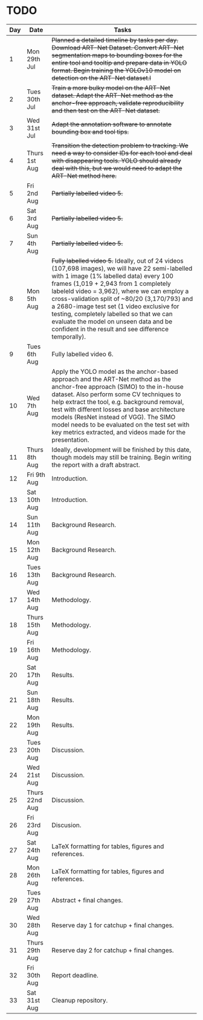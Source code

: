 # TODO

| Day | Date | Tasks |
|-------|------|-------|
| 1 | Mon 29th Jul | ~~Planned a detailed timeline by tasks per day. Download ART-Net Dataset. Convert ART-Net segmentation maps to bounding boxes for the entire tool and tooltip and prepare data in YOLO format. Begin training the YOLOv10 model on detection on the ART-Net dataset.l~~ |
| 2 | Tues 30th Jul | ~~Train a more bulky model on the ART-Net dataset. Adapt the ART-Net method as the anchor-free approach, validate reproducibility and then test on the ART-Net dataset.~~ |
| 3 | Wed 31st Jul | ~~Adapt the annotation software to annotate bounding box and tool tips.~~ |
| 4 | Thurs 1st Aug | ~~Transition the detection problem to tracking. We need a way to consider IDs for each tool and deal with disappearing tools. YOLO should already deal with this, but we would need to adapt the ART-Net method here.~~ |
| 5 | Fri 2nd Aug | ~~Partially labelled video 5.~~ |
| 6 | Sat 3rd Aug | ~~Partially labelled video 5.~~ |
| 7 | Sun 4th Aug | ~~Partially labelled video 5.~~ |
| 8 | Mon 5th Aug | ~~Fully labelled video 5.~~ Ideally, out of 24 videos (107,698 images), we will have 22 semi-labelled with 1 image (1% labelled data) every 100 frames (1,019 + 2,943 from 1 completely labeleld video = 3,962), where we can employ a cross-validation split of ~80/20 (3,170/793) and a 2680-image test set (1 video exclusive for testing, completely labelled so that we can evaluate the model on unseen data and be confident in the result and see difference temporally). |
| 9 | Tues 6th Aug | Fully labelled video 6. |
| 10 | Wed 7th Aug | Apply the YOLO model as the anchor-based approach and the ART-Net method as the anchor-free approach (SIMO) to the in-house dataset. Also perform some CV techniques to help extract the tool, e.g. background removal, test with different losses and base architecture models (ResNet instead of VGG). The SIMO model needs to be evaluated on the test set with key metrics extracted, and videos made for the presentation. |
| 11 | Thurs 8th Aug | Ideally, development will be finished by this date, though models may still be training. Begin writing the report with a draft abstract. |
| 12 | Fri 9th Aug | Introduction. |
| 13 | Sat 10th Aug | Introduction. |
| 14 | Sun 11th Aug | Background Research. |
| 15 | Mon 12th Aug | Background Research. |
| 16 | Tues 13th Aug | Background Research. |
| 17 | Wed 14th Aug | Methodology. |
| 18 | Thurs 15th Aug | Methodology. |
| 19 | Fri 16th Aug | Methodology. |
| 20 | Sat 17th Aug | Results. |
| 21 | Sun 18th Aug | Results. |
| 22 | Mon 19th Aug | Results. |
| 23 | Tues 20th Aug | Discussion. |
| 24 | Wed 21st Aug | Discussion. |
| 25 | Thurs 22nd Aug | Discussion. |
| 26 | Fri 23rd Aug | Discusion. |
| 27 | Sat 24th Aug | LaTeX formatting for tables, figures and references. |
| 28 | Mon 26th Aug | LaTeX formatting for tables, figures and references. |
| 29 | Tues 27th Aug | Abstract + final changes. |
| 30 | Wed 28th Aug | Reserve day 1 for catchup + final changes. |
| 31 | Thurs 29th Aug | Reserve day 2 for catchup + final changes. |
| 32 | Fri 30th Aug | Report deadline. |
| 33 | Sat 31st Aug | Cleanup repository. |
